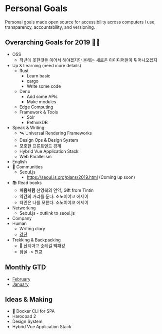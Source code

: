 # Personal Goals

Personal goals made open source for accessibility across computers I use, transparency, accountability, and versioning.

## Overarching Goals for 2019 💪🏻

* OSS
  * 작년에 못한것들 이어서 해야겠지만 올해는 새로운 아이디어들이 튀어나오겠지
* Up & Learning (need more details)
  * Rust
    * Learn basic
    * cargo
    * Write some code
  * Deno
    * Add some APIs
    * Make modules
  * Edge Computing
  * Framework & Tools
    * Solr
    * RethinkDB
* Speak & Writing
  * 🛰 Universal Rendering Frameworks
  * Design Ops & Design System
  * 모호한 프론트엔드 경계
  * Hybrid Vue Application Stack
  * Web Parallelism
* English
* 👫 Communities
  * Seoul.js
    * https://seoul.js.org/plans/2019.html (Coming up soon)
* 📚 Read books
  * **처음처럼** 신영복의 언약, Gift from Tintin
  * 약간의 거리를 둔다. 소노이야코 에세이
  * 타인은 나를 모른다. 소노이야코 에세이
* Networking
  * Seoul.js - outlink to seoul.js
* Company
* Human
  * Writing diary
  * [강단](https://ko.dict.naver.com/small_detail.nhn?docid=988100)
* Trekking & Backpacking
  * 🎒 산티아고 순례길 백패킹
  * 잠실 -> 판교

## Monthly GTD

* [February]()
* [January]()

## Ideas & Making

* 🐋 Docker CLI for SPA
* Haroopad 2
* Design System
* Hybrid Vue Application Stack